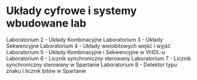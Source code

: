 # Układy cyfrowe i systemy wbudowane lab
Laboratorium 2 - Układy Kombinacyjne
Laboratorium 3 - Układy Sekwencyjne
Laboratorium 4 - Układy wielobitowych wejść i wyjść
Laboratorium 5 - Układy Kombinacyjne i Sekwencyjne w VHDL-u
Laboratorium 6 - Licznik synchroniczny sterowany
Laboratorium 7 - Licznik synchroniczny sterowany w Spartanie
Laboratorium 8 - Detektor typu znaku i licznik bitów w Spartanie
